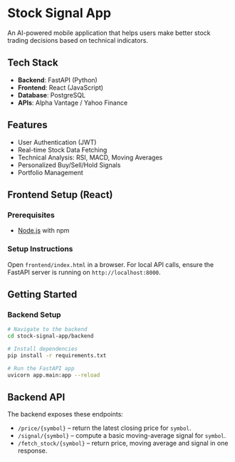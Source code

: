 # Stock Signal App

An AI-powered mobile application that helps users make better stock trading decisions based on technical indicators.

## Tech Stack
- **Backend**: FastAPI (Python)
- **Frontend**: React (JavaScript)
- **Database**: PostgreSQL
- **APIs**: Alpha Vantage / Yahoo Finance

## Features
- User Authentication (JWT)
- Real-time Stock Data Fetching
- Technical Analysis: RSI, MACD, Moving Averages
- Personalized Buy/Sell/Hold Signals
- Portfolio Management

## Frontend Setup (React)

### Prerequisites
- [Node.js](https://nodejs.org/) with npm

### Setup Instructions
Open `frontend/index.html` in a browser. For local API calls, ensure the FastAPI server is running on `http://localhost:8000`.


## Getting Started

### Backend Setup
```bash
# Navigate to the backend
cd stock-signal-app/backend

# Install dependencies
pip install -r requirements.txt

# Run the FastAPI app
uvicorn app.main:app --reload
```

## Backend API
The backend exposes these endpoints:

- `/price/{symbol}` – return the latest closing price for `symbol`.
- `/signal/{symbol}` – compute a basic moving-average signal for `symbol`.
- `/fetch_stock/{symbol}` – return price, moving average and signal in one response.

